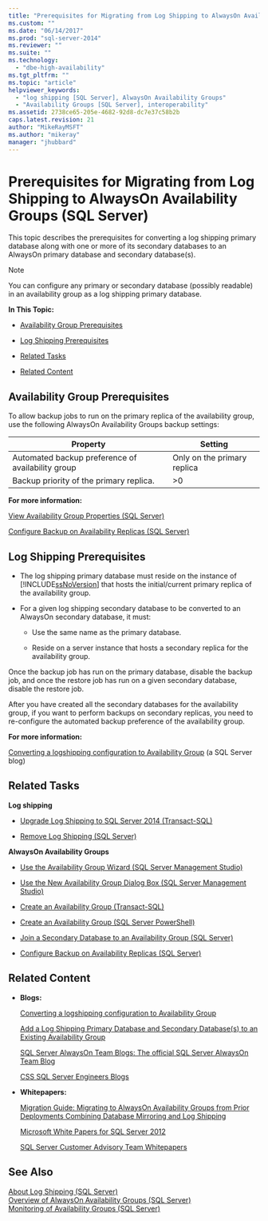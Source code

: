 ```yaml
---
title: "Prerequisites for Migrating from Log Shipping to AlwaysOn Availability Groups (SQL Server) | Microsoft Docs"
ms.custom: ""
ms.date: "06/14/2017"
ms.prod: "sql-server-2014"
ms.reviewer: ""
ms.suite: ""
ms.technology: 
  - "dbe-high-availability"
ms.tgt_pltfrm: ""
ms.topic: "article"
helpviewer_keywords: 
  - "log shipping [SQL Server], AlwaysOn Availability Groups"
  - "Availability Groups [SQL Server], interoperability"
ms.assetid: 2738ce65-205e-4682-92d8-dc7e37c58b2b
caps.latest.revision: 21
author: "MikeRayMSFT"
ms.author: "mikeray"
manager: "jhubbard"
---
```

# Prerequisites for Migrating from Log Shipping to AlwaysOn Availability Groups (SQL Server)
  This topic describes the prerequisites for converting a log shipping primary database along with one or more of its secondary databases to an AlwaysOn primary database and secondary database(s).  
  
> [!NOTE]  
>  You can configure any primary or secondary database (possibly readable) in an availability group as a log shipping primary database.  
  
 **In This Topic:**  
  
-   [Availability Group Prerequisites](#AGPrereqsRealAddress)  
  
-   [Log Shipping Prerequisites](#LogShipPrereqs)  
  
-   [Related Tasks](#RelatedTasks)  
  
-   [Related Content](#RelatedContent)  
  
##  <a name="AGPrereqsRealAddress"></a> Availability Group Prerequisites  
 To allow backup jobs to run on the primary replica of the availability group, use the following AlwaysOn Availability Groups backup settings:  
  
|Property|Setting|  
|--------------|-------------|  
|Automated backup preference of availability group|Only on the primary replica|  
|Backup priority of the primary replica.|>0|  
  
 **For more information:**  
  
 [View Availability Group Properties &#40;SQL Server&#41;](view-availability-group-properties-sql-server.md)  
  
 [Configure Backup on Availability Replicas &#40;SQL Server&#41;](configure-backup-on-availability-replicas-sql-server.md)  
  
##  <a name="LogShipPrereqs"></a> Log Shipping Prerequisites  
  
-   The log shipping primary database must reside on the instance of [!INCLUDE[ssNoVersion](../../../includes/ssnoversion-md.md)] that hosts the initial/current primary replica of the availability group.  
  
-   For a given log shipping secondary database to be converted to an AlwaysOn secondary database, it must:  
  
    -   Use the same name as the primary database.  
  
    -   Reside on a server instance that hosts a secondary replica for the availability group.  
  
 Once the backup job has run on the primary database, disable the backup job, and once the restore job has run on a given secondary database, disable the restore job.  
  
 After you have created all the secondary databases for the availability group, if you want to perform backups on secondary replicas, you need to re-configure the automated backup preference of the availability group.  
  
 **For more information:**  
  
 [Converting a logshipping configuration to Availability Group](http://blogs.msdn.com/b/sqlalwayson/archive/2012/01/09/converting-a-logshipping-configuration-to-availability-group.aspx) (a SQL Server blog)  
  
##  <a name="RelatedTasks"></a> Related Tasks  
 **Log shipping**  
  
-   [Upgrade Log Shipping to SQL Server 2014 &#40;Transact-SQL&#41;](../../log-shipping/upgrading-log-shipping-to-sql-server-2016-transact-sql.md)  
  
-   [Remove Log Shipping &#40;SQL Server&#41;](../../log-shipping/remove-log-shipping-sql-server.md)  
  
 **AlwaysOn Availability Groups**  
  
-   [Use the Availability Group Wizard &#40;SQL Server Management Studio&#41;](use-the-availability-group-wizard-sql-server-management-studio.md)  
  
-   [Use the New Availability Group Dialog Box &#40;SQL Server Management Studio&#41;](use-the-new-availability-group-dialog-box-sql-server-management-studio.md)  
  
-   [Create an Availability Group &#40;Transact-SQL&#41;](create-an-availability-group-transact-sql.md)  
  
-   [Create an Availability Group &#40;SQL Server PowerShell&#41;](../../../powershell/sql-server-powershell.md)  
  
-   [Join a Secondary Database to an Availability Group &#40;SQL Server&#41;](join-a-secondary-database-to-an-availability-group-sql-server.md)  
  
-   [Configure Backup on Availability Replicas &#40;SQL Server&#41;](configure-backup-on-availability-replicas-sql-server.md)  
  
##  <a name="RelatedContent"></a> Related Content  
  
-   **Blogs:**  
  
     [Converting a logshipping configuration to Availability Group](http://blogs.msdn.com/b/sqlalwayson/archive/2012/01/09/converting-a-logshipping-configuration-to-availability-group.aspx)  
  
     [Add a Log Shipping Primary Database and Secondary Database(s) to an Existing Availability Group](http://blogs.msdn.com/b/sqlalwayson/archive/2012/02/01/use-log-shipping-to-prepare-secondary-databases-for-an-existing-availability-group.aspx)  
  
     [SQL Server AlwaysOn Team Blogs: The official SQL Server AlwaysOn Team Blog](http://blogs.msdn.com/b/sqlalwayson/)  
  
     [CSS SQL Server Engineers Blogs](http://blogs.msdn.com/b/psssql/)  
  
-   **Whitepapers:**  
  
     [Migration Guide: Migrating to AlwaysOn Availability Groups from Prior Deployments Combining Database Mirroring and Log Shipping](http://msdn.microsoft.com/library/jj635217)  
  
     [Microsoft White Papers for SQL Server 2012](http://msdn.microsoft.com/library/hh403491.aspx)  
  
     [SQL Server Customer Advisory Team Whitepapers](http://sqlcat.com/)  
  
## See Also  
 [About Log Shipping &#40;SQL Server&#41;](../../log-shipping/about-log-shipping-sql-server.md)   
 [Overview of AlwaysOn Availability Groups &#40;SQL Server&#41;](overview-of-always-on-availability-groups-sql-server.md)   
 [Monitoring of Availability Groups &#40;SQL Server&#41;](monitoring-of-availability-groups-sql-server.md)  
  
  